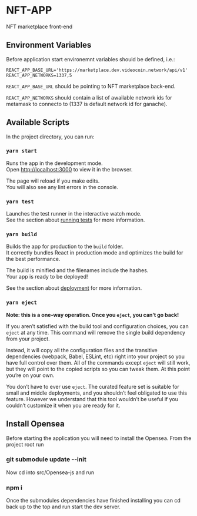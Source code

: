 # NFT-APP

NFT marketplace front-end 

## Environment Variables

Before application start environemnt variables should be defined, i.e.:

```
REACT_APP_BASE_URL='https://marketplace.dev.videocoin.network/api/v1'
REACT_APP_NETWORKS=1337,5
```

`REACT_APP_BASE_URL` should be pointing to NFT marketplace back-end.

`REACT_APP_NETWORKS` should contain a list of awailable network ids for metamask to connecto to (1337 is default network id for ganache).

## Available Scripts

In the project directory, you can run:

### `yarn start`

Runs the app in the development mode.\
Open [http://localhost:3000](http://localhost:3000) to view it in the browser.

The page will reload if you make edits.\
You will also see any lint errors in the console.

### `yarn test`

Launches the test runner in the interactive watch mode.\
See the section about [running tests](https://facebook.github.io/create-react-app/docs/running-tests) for more information.

### `yarn build`

Builds the app for production to the `build` folder.\
It correctly bundles React in production mode and optimizes the build for the best performance.

The build is minified and the filenames include the hashes.\
Your app is ready to be deployed!

See the section about [deployment](https://facebook.github.io/create-react-app/docs/deployment) for more information.

### `yarn eject`

**Note: this is a one-way operation. Once you `eject`, you can’t go back!**

If you aren’t satisfied with the build tool and configuration choices, you can `eject` at any time. This command will remove the single build dependency from your project.

Instead, it will copy all the configuration files and the transitive dependencies (webpack, Babel, ESLint, etc) right into your project so you have full control over them. All of the commands except `eject` will still work, but they will point to the copied scripts so you can tweak them. At this point you’re on your own.

You don’t have to ever use `eject`. The curated feature set is suitable for small and middle deployments, and you shouldn’t feel obligated to use this feature. However we understand that this tool wouldn’t be useful if you couldn’t customize it when you are ready for it.

## Install Opensea

Before starting the application you will need to install the Opensea. From the project root run

### git submodule update --init

Now cd into src/Opensea-js and run

### npm i

Once the submodules dependencies have finished installing you can cd back up to the top and run start the dev server.



